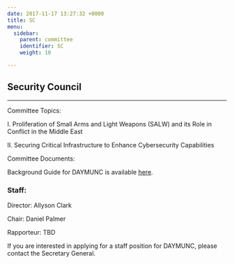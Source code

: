 ```yaml
---
date: 2017-11-17 13:27:32 +0000
title: SC
menu:
  sidebar:
    parent: committee
    identifier: SC
    weight: 10

---
```

## Security Council

---

Committee Topics:

I. Proliferation of Small Arms and Light Weapons (SALW) and its Role in Conflict in the Middle East

II. Securing Critical Infrastructure to Enhance Cybersecurity Capabilities

Committee Documents:

Background Guide for DAYMUNC is available [here](https://files.acrobat.com/a/preview/500ef810-b471-4e65-8529-229b45b3c03b "SC_BG2018").

### Staff:

Director: Allyson Clark

Chair: Daniel Palmer

Rapporteur: TBD

If you are interested in applying for a staff position for DAYMUNC, please contact the Secretary General.